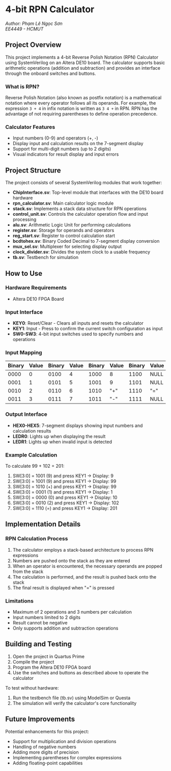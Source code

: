 # 4-bit RPN Calculator
*Author: Phạm Lê Ngọc Sơn*  
*EE4449 - HCMUT*

## Project Overview

This project implements a 4-bit Reverse Polish Notation (RPN) Calculator using SystemVerilog on an Altera DE10 board. The calculator supports basic arithmetic operations (addition and subtraction) and provides an interface through the onboard switches and buttons.

### What is RPN?

Reverse Polish Notation (also known as postfix notation) is a mathematical notation where every operator follows all its operands. For example, the expression `3 + 4` in infix notation is written as `3 4 +` in RPN. RPN has the advantage of not requiring parentheses to define operation precedence.

### Calculator Features

- Input numbers (0-9) and operators (+, -)
- Display input and calculation results on the 7-segment display
- Support for multi-digit numbers (up to 2 digits)
- Visual indicators for result display and input errors

## Project Structure

The project consists of several SystemVerilog modules that work together:

- **ChipInterface.sv**: Top-level module that interfaces with the DE10 board hardware
- **rpn_calculator.sv**: Main calculator logic module
- **stack.sv**: Implements a stack data structure for RPN operations
- **control_unit.sv**: Controls the calculator operation flow and input processing
- **alu.sv**: Arithmetic Logic Unit for performing calculations
- **register.sv**: Storage for operands and operators
- **reg_start.sv**: Register to control calculation start
- **bcdtohex.sv**: Binary Coded Decimal to 7-segment display conversion
- **mux_sel.sv**: Multiplexer for selecting display output
- **clock_divider.sv**: Divides the system clock to a usable frequency
- **tb.sv**: Testbench for simulation

## How to Use

### Hardware Requirements
- Altera DE10 FPGA Board

### Input Interface
- **KEY0**: Reset/Clear - Clears all inputs and resets the calculator
- **KEY1**: Input - Press to confirm the current switch configuration as input
- **SW0-SW3**: 4-bit input switches used to specify numbers and operations

### Input Mapping
| Binary  | Value | Binary  | Value | Binary  | Value | Binary  | Value |
|---------|-------|---------|-------|---------|-------|---------|-------|
| 0000    | 0     | 0100    | 4     | 1000    | 8     | 1100    | NULL  |
| 0001    | 1     | 0101    | 5     | 1001    | 9     | 1101    | NULL  |
| 0010    | 2     | 0110    | 6     | 1010    | "+"   | 1110    | "="   |
| 0011    | 3     | 0111    | 7     | 1011    | "-"   | 1111    | NULL  |

### Output Interface
- **HEX0-HEX5**: 7-segment displays showing input numbers and calculation results
- **LEDR0**: Lights up when displaying the result
- **LEDR1**: Lights up when invalid input is detected

### Example Calculation
To calculate 99 + 102 = 201:
1. SW[3:0] = 1001 (9) and press KEY1 → Display: 9
2. SW[3:0] = 1001 (9) and press KEY1 → Display: 99
3. SW[3:0] = 1010 (+) and press KEY1 → Display: 99
4. SW[3:0] = 0001 (1) and press KEY1 → Display: 1
5. SW[3:0] = 0000 (0) and press KEY1 → Display: 10
6. SW[3:0] = 0010 (2) and press KEY1 → Display: 102
7. SW[3:0] = 1110 (=) and press KEY1 → Display: 201

## Implementation Details

### RPN Calculation Process
1. The calculator employs a stack-based architecture to process RPN expressions
2. Numbers are pushed onto the stack as they are entered
3. When an operator is encountered, the necessary operands are popped from the stack
4. The calculation is performed, and the result is pushed back onto the stack
5. The final result is displayed when "=" is pressed

### Limitations
- Maximum of 2 operations and 3 numbers per calculation
- Input numbers limited to 2 digits
- Result cannot be negative
- Only supports addition and subtraction operations

## Building and Testing

1. Open the project in Quartus Prime
2. Compile the project
3. Program the Altera DE10 FPGA board
4. Use the switches and buttons as described above to operate the calculator

To test without hardware:
1. Run the testbench file (tb.sv) using ModelSim or Questa
2. The simulation will verify the calculator's core functionality

## Future Improvements

Potential enhancements for this project:
- Support for multiplication and division operations
- Handling of negative numbers
- Adding more digits of precision
- Implementing parentheses for complex expressions
- Adding floating-point capabilities
